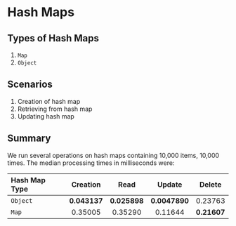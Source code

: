 # Hash Maps

## Types of Hash Maps

1. `Map`
2. `Object`

## Scenarios
1. Creation of hash map
2. Retrieving from hash map
3. Updating hash map

## Summary
We run several operations on hash maps containing 10,000 items, 10,000 times. The median processing times in milliseconds were:

| Hash Map Type  | Creation     | Read         | Update        | Delete      |
| :------------- | :----------: | :----------: | :-----------: | :---------: |
| `Object`       | **0.043137** | **0.025898** | **0.0047890** | 0.23763     |
| `Map`          | 0.35005      | 0.35290      | 0.11644       | **0.21607** |